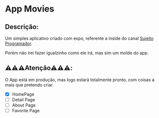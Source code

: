 # App Movies

## Descrição:

Um simples aplicativo criado com expo, referente a inside do canal [Sujeito Programador](https://www.youtube.com/channel/UCLc5Bq2yfs-S3Zse3ZFRMEQ).

Porém não irei fazer igualzinho como ele irá, mas sim um molde do app.

## ⚠️⚠️⚠️**Atenção**⚠️⚠️⚠️:

O App está em produção, mas logo estará totalmente pronto, com coisas a mais que pretendo criar.

- [x] HomePage
- [ ] Detail Page
- [ ] About Page
- [ ] Favorite Page
